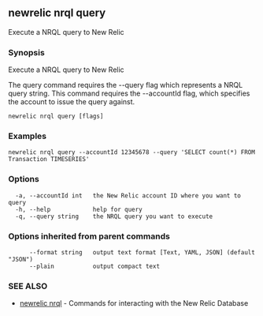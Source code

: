 ## newrelic nrql query

Execute a NRQL query to New Relic

### Synopsis

Execute a NRQL query to New Relic

The query command requires the --query flag which represents a NRQL query string.
This command requires the --accountId <int> flag, which specifies the account to
issue the query against.


```
newrelic nrql query [flags]
```

### Examples

```
newrelic nrql query --accountId 12345678 --query 'SELECT count(*) FROM Transaction TIMESERIES'
```

### Options

```
  -a, --accountId int   the New Relic account ID where you want to query
  -h, --help            help for query
  -q, --query string    the NRQL query you want to execute
```

### Options inherited from parent commands

```
      --format string   output text format [Text, YAML, JSON] (default "JSON")
      --plain           output compact text
```

### SEE ALSO

* [newrelic nrql](newrelic_nrql.md)	 - Commands for interacting with the New Relic Database

